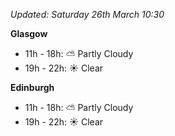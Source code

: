 *Updated: Saturday 26th March 10:30*

**Glasgow**

* 11h - 18h: :partly_sunny: Partly Cloudy
* 19h - 22h: :sunny: Clear

**Edinburgh**

* 11h - 18h: :partly_sunny: Partly Cloudy
* 19h - 22h: :sunny: Clear
